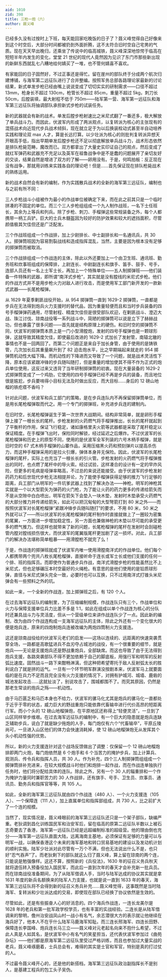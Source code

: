 ```yaml
---
aid: 1010
zid: 398
title: 三枪一炮（六）
author: 聂义峰
---
```


已经多久没有过按时上下班，每天能回家吃晚饭的日子了？聂义峰觉得自己好像来到这个时空后，大部分时间都被扔到外面折腾，这不太符合旧时空自己宅男的气质。现在天天早出晚归，还乘坐了传说中的临高城铁，聂义峰深深地惊愕于临高在短短半年内发生的变化，堂堂 21 世纪的现代人竟然因为见识了东门市那些新出现的新鲜东西就乱七八糟地给何婧买了一堆，也不管何婧喜不喜欢。

有家能回的日子固然好，不过正事还是得忙。留在崖州的部队终于分成两个航次归建博铺，与海军第二远征队进行了合并整编。按照军务总部各路理论家最新的讨论结果，新式单发步枪已经由嘴上说说变成了切切实实的研制需求——口径不超过 13mm，枪身长不超过 130cm，枪管长不超过 85cm，重量不超过 5kg，刺刀长 50cm，后膛装填，最大射程不低于 750m——陆军第一营、海军第一远征队和海军第三远征队将抽调部队承担新式步枪的试装任务。

新的武器就会有新的战术。单发后膛步枪射速比之米尼式翻了一番还多，极大解放了单兵战斗力。而因此，伏波军内形成了两派观点，以复转派为核心的主张现有的混搭战术向近现代步兵战术倾斜，现在就立足于为以后换装栓动式甚至半自动培养实践和理论双 max 人才，算是长远打算。以少壮派为核心的则批判复转派异想天开眼高手低，指出早期单发后膛步枪还不足以彻底解放单兵战斗力，战术形态依然是排队枪毙范畴，魔改而已。双方都拿出了大量史实印证自己的观点，然后变成了就红军弹药和武器充不充足以及英军在祖鲁战争中是不是蠢的问题展开了亲切友好的交谈，结果自然是增进了双方的了解——卵用没有。于是，何鸣拍板：反正现在没有战争，那就用训练来实践各自的理论吧！但是……首先保证现在排队枪毙战术的熟练运用。

新的战术自然会有新的编制，作为实践散兵战术的全新的海军第三远征队，编制也与之前有所不同：

三人步枪战斗小组被作为最小的作战单位被确定下来，而在此之前其只是一个临时拼凑的不固定的单位。而三个三人步枪组组成一个九人制作战班，一名下士任班长，其余为上等兵和列兵。除了步枪、刺刀、手榴弹这些常规装备之外，每个人都携带一柄工兵铲。巨大的士兵木髓盔因为较好的防护效果和较大的遮挡面积，尽管颜值极其欠佳但还是广泛配发。

三个作战班组成一个作战排，加上少尉排长、中士副排长和一名通讯兵，共 30 人。掷弹筒班因为容易割裂战线和造成指挥混乱，当然，主要是因为根本没有足够的掷弹筒而被取消。

三个作战排组成一个作战连的主体，除此以外还要加上一个由卫生班、通讯班、勤务班和炊事班组成的保障排，上尉连长、中尉副连长和旗手、笛手、鼓手、号手，连部人员还有一名上士军士长，再加上一个特殊单位——五人制掷弹班——他们装备一件特殊的武器，即所谓“南洋式步枪”，其实就是没有膛线的米尼式步枪。他们的作战方式并不是用步枪火力对敌人进行攻击，而是使用军工部门新开发的一款新式武器——长尾枪榴弹。

从 1629 年夏季剿匪战役开始，从 954 掷弹筒一直到 1629-2 掷弹筒，一直都是步兵在无法得到炮兵火力支援时的替代品，因为重量轻便而且和当时步兵装备的四号手榴弹弹药通用，尽管射程、精度欠佳但是很受部队欢迎，在剿匪战斗、澄迈大战、珠江讨伐、琼南战役等一系列战斗中，简陋的掷弹筒可以说是立下了赫赫战功，但也暴露了很多问题——首先就是结构原理上的硬伤。和旧时空的掷弹筒不同，伏波军的掷弹筒本质上是一门小型滑膛炮，发射的四号手榴弹也是一颗球形弹，这就导致其精度欠佳，即使最后改进的 1629-2 式加长了发射管，南辕北辙的事情也不是一回两回了。而第二个问题正是来自于加长身管，由于使用的是铸铁管，几次加长后其重量飙升到了 82 迫击炮水平，比之早期端起来就走的 954 掷弹筒机动性大幅下降。而机动性的下降进而又导致了一个问题，就是战术灵活性下降，原本应该紧跟冲锋的步兵随叫随打，但是重量的增加使其不得不作为正式的炮兵单位使用，这反过来又违背了当年研制掷弹筒的初衷。现在大量装备的 1629-2 式掷弹筒变成了一个鸡肋，它使用的四号手榴弹已经不再是步兵的装备，而且地位很是尴尬，步兵要啃得小目标无法及时做出反应，而大目标……身后的 12 磅山地榴的铁疙瘩不香吗？

针对此问题，伏波军和兵工部门的策略，是在步兵连队内不再保留掷弹筒单位，而是用长尾枪榴弹取而代之。用一个专门的掷弹班，补充进步兵连的建制内。

在旧时空，长尾枪榴弹诞生于第一次世界大战期间。结构非常简单，就是卵形手榴弹上接了一根长长的尾杆。步枪发射的火药燃气将手榴弹推出，长长的尾杆就起到了平衡杆的作用，保证飞行稳定，诸如康格里夫火箭等武器都是采取了尾杆稳定以保证精度。在手榴弹飞出时，保险同时解锁，经过延迟之后爆炸。不过伏波军的长尾枪榴弹和历史上的原型不同，使用的是伏波军全军列装的六号木柄手榴弹，就是旧时空的 67 式木柄手榴弹的山寨作品，采用压缩黑火药和预刻弹片以提高杀伤力，而这种手榴弹采用的是拉火引爆，弹体本身并无保险。因此，伏波军的长尾枪榴弹的尾杆，实际上也充当了一根长长的引火管。步枪发射的火药燃气将手榴弹推出的同时，也点燃了尾杆中的导火索。经过试验，这样凑合的设计有一定的早炸风险，但更多的毛病是哑弹率略高，不过总的来说还能接受。由于伏波军的步枪发射药药力和后世现代步枪无法相提并论，为了能使手榴弹获得足够的推力飞行足够的距离，兵工部门从明军的一件坑爹武器上找到了解决办法——神枪。明军的神枪其实就是一个以大型箭矢为弹药的火门枪，为了能让火药的药力更多的传递给箭矢而不是从空隙中白白喷出，明军在箭矢下会垫入一块木垫，发射时木垫承受火药燃气的大部分推力并传递给箭矢，如此可以把沉甸甸的大型弩箭打到 80 米之外——而按照伏波军对长尾枪榴弹“紧跟冲锋步兵随叫随打”的要求，不用 80 米，50 米之外就可以了——所以伏波军的长尾枪榴弹的尾杆制作时直接就做上了一圈较为密集的尾翼，一方面进一步增加稳定性，另一方面也兼做神枪的木垫以尽可能的承受更多的燃气推力。但这样也就带来了新的问题，长尾枪榴弹的尾杆在发射时会刮碰枪管内膛对膛线损伤很大，而伏波军的尾翼版尾杆更加剧了这一损坏。对此，兵工部门的解决办法堪称简单粗暴——用滑膛枪不就完了么！

于是，作战连的掷弹班就成了伏波军内唯一使用滑膛南洋式的作战单位。他们每个人都携带两个兜共八枚长尾枪榴弹，直接听命于连长或军士长或他们支援的任何一个排、班的指挥员。而即使作为普通步兵作战，南洋式滑膛步枪的性能虽然比不上米尼式，但也足够碾压本时空最好的火绳枪。有意思的是他们使用的是铅质球形弹，直径与米尼式弹头完全一致，必要时也可以互换，只不过用南洋式打锥头米尼弹会有一些预料之外的坑。

如此一来，一个全新的作战连，加上掷弹班之后，有 120 个人。

在过去海军远征队的编制里，为了压缩编制规模，作战连队只有三个，作战单位和火力与保障支援单位兵力比差不多是 1:1，如此在组成以单个作战连为核心的分队时还兼具战斗力与灵活度，但从一个营级单位来讲作战连队少了一点。因此新的编制，改为由四个作战连构成一支海军远征队的主体，除此之外还有一个变化很大的便是炮兵连，原来的四炮制炮兵连被改编为两炮四筒制火力支援连。

这还是琼南战役给的伏波军元老们的启发——这场以连续的、远距离的快速突袭贯穿全场，一路都是高歌猛进兵不血刃夺占城池的战役，有一个很重要的细节，就是炮兵——无论是支援炮兵还是野战重炮兵，全部缺席。而这也导致了由于无法得到炮兵支援，各路突袭部队不得不更加依赖于自己的脚底板，用强行军和明军的反射弧比速度。固然战斗一路下来酣畅淋漓，但这种把希望寄托于敌人反射弧太长的胜利说白了就是拼的运气。一旦有一个环节明军群演没按剧本来，伏波军马上就要面临的是在兵力不足而且完全没有火力支援的情况下，对拥有护城河、城墙、鹿砦的城池发起攻击……这就扯淡了，别说攻击了，围城都围不了。而究其原因，仍然是那老生常谈的炮兵之殇——机动性。

由于马匹匮乏和马匹本身也不给力，伏波军的骡马化尤其是炮兵的骡马化一直都处于近乎于零的状态，威力巨大的野战重炮只能依靠代畜输卒进行代价高昂的短距离行军。而小个头的 12 磅山地榴弹炮，在平原地区还称得上“轻便灵活”，一旦到了山区同样举步维艰。在过去海军远征队的编制中，有一个巨大的隐患就是炮兵连缺乏辅助步兵，说白了就是缺少拖炮的人手，每门炮仅有六个“代畜输卒”，平原丘陵尚可，一旦进入山区他们的体力会快速消耗掉，使 12 磅山地榴弹炮无从发挥其个头小机动性强的优势。

所以，新的火力支援连针对这个战场反馈做出了调整：仅保留一个 12 磅山地榴炮排即两门火炮，每门炮依然是 6 个炮手和 6 个当苦力的掩护步兵，加上计算兵、观测兵、传令兵和指挥人员，共 30 人。作为补充，四个三人制掷弹筒组组成一个掷弹筒排补充进来，在较大规模战斗时他们和炮排一起作战，而在作战连单独执行任务时，他们将分配给具体的连队。除此之外，另有一个 30 人的辎重排和一个作为掩护力量同时兼职苦力的 30 人作战排，还有旗手、号手、卫生员、炊事员、通讯员、勤务兵和指挥官等等，共 105 人。

如此，全新的海军第三远征队就由四个作战连（480 人）、一个火力支援连（105 人）、一个保障连（111 人），加上直属单位和指挥部组成，共 730 人，比之前扩大了一个连的规模。

当然了，现实情况是，聂义峰眼前的海军第三远征队还只是一个架子部队，缺编严重。老狄调到昌化训练国民军和治安军后，留在临高的原第二远征队半数以上被石志奇要去了香港，海军第一远征队已经是远超编制标准的超级营。他的理由倒也充分——海军第一远征队直面大陆，远离海南主基地，必须保证有足够的力量可以与明军一战，以确保香港这个未来的海军基地和转口贸易基地的建设以及发动机计划的顺利实施。陆军少壮派对此尽管有一万个不满，但也无法说出什么不是，也只好“忍气吞声”了。而老狄剩下的部队就这么归了聂义峰，算上留在琼南的两个连，只能说是勉强像样。这还不算，按照新的《兵役法》，1630 年的征召义务兵秋天就将退伍转入预备役加入国民军，而此后一直到次年的春天才会补充新一批兵员。而在琼南战役准备期间，为了从陆军借调人手，当时与陆军达成的协议其实就是拿 1631 年度的新兵名额换来的陆军人力支援，也就是说一直到 1633 年的春天，海军第三远征队将不会得到新的征召义务兵补充……聂义峰觉得，这事既然是当时陆海军、复转派和少壮派达成的交易，即使现在部队已经换了协议依然是生效的。

尽管如此，还是有些振奋人心的好消息的。四个海兵作战连，一连长龙美尔是 1628 年的老兵和第一批军政学校学员，也有丰富的实战经验。二连长是从陆军借调来的黎明，儋州治安战凤山村一战小有名气，余志潜很大方的表示就让他继续在海兵好了，他本人不在乎什么陆军马鹿海军知耻。而三连长邢海军、四连长田野、保障连长李国峰、炮兵连长马三立——聂义峰对元老起名向来不抱什么希望，不过此人真是人如其名，是伏波军中小有名气的笑星担当，还代表伏波军参加过《曲苑杂坛》——他们都是原海军第二远征队里受过严格训练，而且也参加过大量实战的老兵，聂义峰琢磨着，士兵总会有，难得的其实是士官和军官，特别是真的打过仗的人。

不过最令聂义峰开心的，还是他的新搭档，海军第三远征队政治副指挥长不是别人，是基建工程兵的包工头子吴伪。
